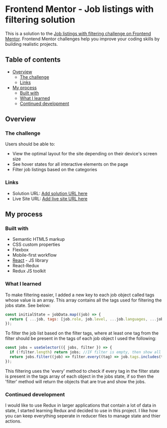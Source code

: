 # Frontend Mentor - Job listings with filtering solution

This is a solution to the [Job listings with filtering challenge on Frontend Mentor](https://www.frontendmentor.io/challenges/job-listings-with-filtering-ivstIPCt). Frontend Mentor challenges help you improve your coding skills by building realistic projects.

## Table of contents

- [Overview](#overview)
  - [The challenge](#the-challenge)
  - [Links](#links)
- [My process](#my-process)
  - [Built with](#built-with)
  - [What I learned](#what-i-learned)
  - [Continued development](#continued-development)

## Overview

### The challenge

Users should be able to:

- View the optimal layout for the site depending on their device's screen size
- See hover states for all interactive elements on the page
- Filter job listings based on the categories

### Links

- Solution URL: [Add solution URL here](https://your-solution-url.com)
- Live Site URL: [Add live site URL here](https://your-live-site-url.com)

## My process

### Built with

- Semantic HTML5 markup
- CSS custom properties
- Flexbox
- Mobile-first workflow
- [React](https://reactjs.org/) - JS library
- React-Redux
- Redux JS toolkit

### What I learned

To make filtering easier, I added a new key to each job object called tags whose value is an array. This array contains all the tags used for filtering the jobs state. See below:

```js
const initialState = jobData.map((job) => {
  return { ...job, tags: [job.role, job.level, ...job.languages, ...job.tools] };
});
```

To filter the job list based on the filter tags, where at least one tag from the filter should be present in the tags of each job object I used the following:

```js
const jobs = useSelector(({ jobs, filter }) => {
  if (!filter.length) return jobs; //IF filter is empty, then show all jobs
  return jobs.filter((job) => filter.every((tag) => job.tags.includes(tag))); //
});
```

This filtering uses the 'every' method to check if every tag in the filter state is present in the tags array of each object in the jobs state, if so then the 'filter' method will return the objects that are true and show the jobs.

### Continued development

I would like to use Redux in larger applications that contain a lot of data in state, I started learning Redux and decided to use in this project. I like how you can keep everything seperate in reducer files to manage state and thier actions.

